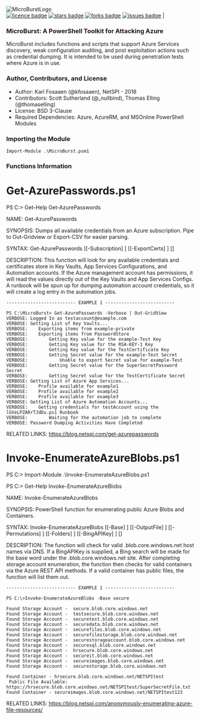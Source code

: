 ![MicroBurstLogo](https://github.com/NetSPI/MicroBurst/blob/master/Images/Microburst.png) 
<br> 
[![licence badge]][licence] 
[![stars badge]][stars] 
[![forks badge]][forks] 
[![issues badge]][issues] |

[licence badge]:https://img.shields.io/badge/license-New%20BSD-blue.svg
[stars badge]:https://img.shields.io/github/stars/NetSPI/MicroBurst.svg
[forks badge]:https://img.shields.io/github/forks/NetSPI/MicroBurst.svg
[issues badge]:https://img.shields.io/github/issues/NetSPI/MicroBurst.svg

[licence]:https://github.com/NetSPI/MicroBurst/blob/master/LICENSE
[stars]:https://github.com/NetSPI/MicroBurst/stargazers
[forks]:https://github.com/NetSPI/MicroBurst/network
[issues]:https://github.com/NetSPI/MicroBurst/issues


### MicroBurst: A PowerShell Toolkit for Attacking Azure

MicroBurst includes functions and scripts that support Azure Services discovery, weak configuration auditing, and post exploitation actions such as credential dumping. It is intended to be used during penetration tests where Azure is in use.

### Author, Contributors, and License
* Author: Karl Fosaaen (@kfosaaen), NetSPI - 2018
* Contributors: Scott Sutherland (@_nullbind), Thomas Elling (@thomaselling)
* License: BSD 3-Clause
* Required Dependencies: Azure, AzureRM, and MSOnline PowerShell Modules

### Importing the Module
	Import-Module .\MicroBurst.psm1

### Functions Information
# Get-AzurePasswords.ps1
PS C:\> Get-Help Get-AzurePasswords

NAME: Get-AzurePasswords
    
SYNOPSIS: Dumps all available credentials from an Azure subscription. Pipe to Out-Gridview or Export-CSV for easier parsing.
        
SYNTAX: Get-AzurePasswords [[-Subscription] <String>] [[-ExportCerts] <String>] [<CommonParameters>]
        
DESCRIPTION: 
	This function will look for any available credentials and certificates store in Key Vaults, App Services Configurations, and Automation accounts. 
	If the Azure management account has permissions, it will read the values directly out of the Key Vaults and App Services Configs.
	A runbook will be spun up for dumping automation account credentials, so it will create a log entry in the automation jobs.
	
    -------------------------- EXAMPLE 1 --------------------------
    
	PS C:\MicroBurst> Get-AzurePasswords -Verbose | Out-GridView
	VERBOSE: Logged In as testaccount@example.com
	VERBOSE: Getting List of Key Vaults...
	VERBOSE: 	Exporting items from example-private
	VERBOSE: 	Exporting items from PasswordStore
	VERBOSE: 		Getting Key value for the example-Test Key
	VERBOSE: 		Getting Key value for the RSA-KEY-1 Key
	VERBOSE: 		Getting Key value for the TestCertificate Key
	VERBOSE: 		Getting Secret value for the example-Test Secret
	VERBOSE: 			Unable to export Secret value for example-Test
	VERBOSE: 		Getting Secret value for the SuperSecretPassword Secret
	VERBOSE: 		Getting Secret value for the TestCertificate Secret
	VERBOSE: Getting List of Azure App Services...
	VERBOSE: 	Profile available for example1
	VERBOSE: 	Profile available for example2
	VERBOSE: 	Profile available for example3
	VERBOSE: Getting List of Azure Automation Accounts...
	VERBOSE: 	Getting credentials for testAccount using the lGVeLPZARrTJdDu.ps1 Runbook
	VERBOSE: 		Waiting for the automation job to complete
	VERBOSE: Password Dumping Activities Have Completed

	
RELATED LINKS: https://blog.netspi.com/get-azurepasswords


# Invoke-EnumerateAzureBlobs.ps1
PS C:\> Import-Module .\Invoke-EnumerateAzureBlobs.ps1

PS C:\> Get-Help Invoke-EnumerateAzureBlobs

NAME: Invoke-EnumerateAzureBlobs
    
SYNOPSIS: PowerShell function for enumerating public Azure Blobs and Containers.
        
SYNTAX: Invoke-EnumerateAzureBlobs [[-Base] <String>] [[-OutputFile] <String>] [[-Permutations] <String>] [[-Folders] <String>] [[-BingAPIKey] <String>] [<CommonParameters>]
        
DESCRIPTION: 
	The function will check for valid .blob.core.windows.net host names via DNS. 
	If a BingAPIKey is supplied, a Bing search will be made for the base word under the .blob.core.windows.net site.
	After completing storage account enumeration, the function then checks for valid containers via the Azure REST API methods.
	If a valid container has public files, the function will list them out.
	
    -------------------------- EXAMPLE 1 --------------------------
    
    PS C:\>Invoke-EnumerateAzureBlobs -Base secure
    
    Found Storage Account -  secure.blob.core.windows.net
    Found Storage Account -  testsecure.blob.core.windows.net
    Found Storage Account -  securetest.blob.core.windows.net
    Found Storage Account -  securedata.blob.core.windows.net
    Found Storage Account -  securefiles.blob.core.windows.net
    Found Storage Account -  securefilestorage.blob.core.windows.net
    Found Storage Account -  securestorageaccount.blob.core.windows.net
    Found Storage Account -  securesql.blob.core.windows.net
    Found Storage Account -  hrsecure.blob.core.windows.net
    Found Storage Account -  secureit.blob.core.windows.net
    Found Storage Account -  secureimages.blob.core.windows.net
    Found Storage Account -  securestorage.blob.core.windows.net
    
    Found Container - hrsecure.blob.core.windows.net/NETSPItest
     Public File Available: https://hrsecure.blob.core.windows.net/NETSPItest/SuperSecretFile.txt
    Found Container - secureimages.blob.core.windows.net/NETSPItest123	
	
RELATED LINKS: https://blog.netspi.com/anonymously-enumerating-azure-file-resources/
